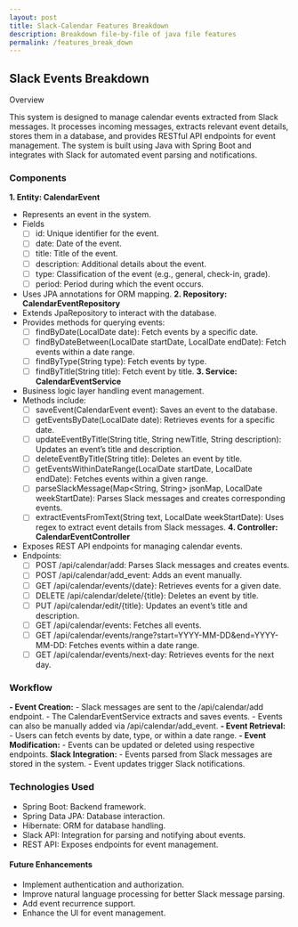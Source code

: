 ```yaml
---
layout: post
title: Slack-Calendar Features Breakdown
description: Breakdown file-by-file of java file features
permalink: /features_break_down
---
```

## Slack Events Breakdown 
Overview

This system is designed to manage calendar events extracted from Slack messages. It processes incoming messages, extracts relevant event details, stores them in a database, and provides RESTful API endpoints for event management. The system is built using Java with Spring Boot and integrates with Slack for automated event parsing and notifications.

### Components

**1. Entity: CalendarEvent** 
- Represents an event in the system.
- Fields 
     - [ ] id: Unique identifier for the event.
     - [ ] date: Date of the event.
     - [ ] title: Title of the event.
     - [ ] description: Additional details about the event.
     - [ ] type: Classification of the event (e.g., general, check-in, grade).
     - [ ] period: Period during which the event occurs.
- Uses JPA annotations for ORM mapping.
**2. Repository: CalendarEventRepository**
- Extends JpaRepository to interact with the database.
- Provides methods for querying events:
     - [ ] findByDate(LocalDate date): Fetch events by a specific date.
     - [ ] findByDateBetween(LocalDate startDate, LocalDate endDate): Fetch events within a date range.
     - [ ] findByType(String type): Fetch events by type.
     - [ ] findByTitle(String title): Fetch event by title.
**3. Service: CalendarEventService**
- Business logic layer handling event management.
- Methods include:
     - [ ] saveEvent(CalendarEvent event): Saves an event to the database.
     - [ ] getEventsByDate(LocalDate date): Retrieves events for a specific date.
     - [ ] updateEventByTitle(String title, String newTitle, String description): Updates an event’s title and description.
     - [ ] deleteEventByTitle(String title): Deletes an event by title.
     - [ ] getEventsWithinDateRange(LocalDate startDate, LocalDate endDate): Fetches events within a given range.
     - [ ] parseSlackMessage(Map<String, String> jsonMap, LocalDate weekStartDate): Parses Slack messages and creates corresponding events.
     - [ ] extractEventsFromText(String text, LocalDate weekStartDate): Uses regex to extract event details from Slack messages.
**4. Controller: CalendarEventController**
- Exposes REST API endpoints for managing calendar events.
- Endpoints:
     - [ ] POST /api/calendar/add: Parses Slack messages and creates events.
     - [ ] POST /api/calendar/add_event: Adds an event manually.
     - [ ] GET /api/calendar/events/{date}: Retrieves events for a given date.
     - [ ] DELETE /api/calendar/delete/{title}: Deletes an event by title.
     - [ ] PUT /api/calendar/edit/{title}: Updates an event’s title and description.
     - [ ] GET /api/calendar/events: Fetches all events.
     - [ ] GET /api/calendar/events/range?start=YYYY-MM-DD&end=YYYY-MM-DD: Fetches events within a date range.
     - [ ] GET /api/calendar/events/next-day: Retrieves events for the next day.
### Workflow
**- Event Creation:**
     - Slack messages are sent to the /api/calendar/add endpoint.
     - The CalendarEventService extracts and saves events.
     - Events can also be manually added via /api/calendar/add_event.
**- Event Retrieval:**
     - Users can fetch events by date, type, or within a date range.
**- Event Modification:**
     - Events can be updated or deleted using respective endpoints.
**Slack Integration:**
     - Events parsed from Slack messages are stored in the system.
     - Event updates trigger Slack notifications.
### Technologies Used
- Spring Boot: Backend framework.
- Spring Data JPA: Database interaction.
- Hibernate: ORM for database handling.
- Slack API: Integration for parsing and notifying about events.
- REST API: Exposes endpoints for event management.
#### Future Enhancements
- Implement authentication and authorization.
- Improve natural language processing for better Slack message parsing.
- Add event recurrence support.
- Enhance the UI for event management.


